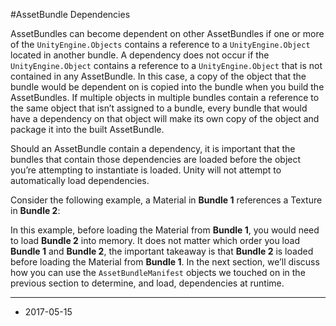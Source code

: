 #AssetBundle Dependencies

AssetBundles can become dependent on other AssetBundles if one or more of the `UnityEngine.Objects` contains a reference to a `UnityEngine.Object` located in another bundle. A dependency does not occur if the `UnityEngine.Object` contains a reference to a `UnityEngine.Object` that is not contained in any AssetBundle. In this case, a copy of the object that the bundle would be dependent on is copied into the bundle when you build the AssetBundles. If multiple objects in multiple bundles contain a reference to the same object that isn’t assigned to a bundle, every bundle that would have a dependency on that object will make its own copy of the object and package it into the built AssetBundle.

Should an AssetBundle contain a dependency, it is important that the bundles that contain those dependencies are loaded before the object you’re attempting to instantiate is loaded. Unity will not attempt to automatically load dependencies.

Consider the following example, a Material in __Bundle 1__ references a Texture in __Bundle 2__:

In this example, before loading the Material from __Bundle 1__, you would need to load __Bundle 2__ into memory.  It does not matter which order you load __Bundle 1__ and __Bundle 2__, the important takeaway is that __Bundle 2__ is loaded before loading the Material from __Bundle 1__. In the next section, we’ll discuss how you can use the `AssetBundleManifest` objects we touched on in the previous section to determine, and load, dependencies at runtime.

----

* <span class="page-edit">2017-05-15  <!-- include IncludeTextNewPageNoEdit --></span>

